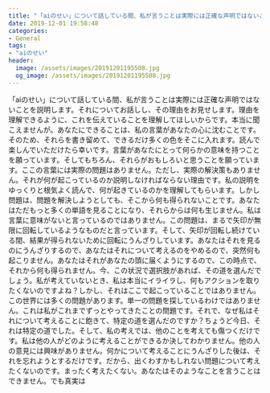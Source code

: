 ```yaml
---
title: "「aiのせい」について話している間、私が言うことは実際には正確な声明ではないことを説明します。"
date: 2019-12-01 19:58:48
categories:
- General
tags:
- "aiのせい"
header:
  image: /assets/images/20191201195508.jpg
  og_image: /assets/images/20191201195508.jpg
---
```


「aiのせい」について話している間、私が言うことは実際には正確な声明ではないことを説明します。それについてお話しし、その理由をお見せします。理由を理解できるように、これを伝えていることを理解してほしいからです。本当に聞こえませんが。あなたにできることは、私の言葉があなたの心に沈むことです。そのため、それらを書き留めて、できるだけ多くの色をそこに入れます。読んで楽しんでいただけたら幸いです。言葉があなたにとって何らかの意味を持つことを願っています。そしてもちろん、それらがおもしろいと思うことを願っています。ここの言葉には実際の問題はありません。ただし、実際の解決策もありません。それが何が起こっているのか説明しなければならない理由です。私の説明をゆっくりと根気よく読んで、何が起きているのかを理解してもらいます。しかし問題は、問題を解決しようとしても、そこから何も得られないことです。あなたはただもっと多くの単語を見ることになり、それらからは何も生じません。私は言葉に意味がないと言っているのではありません。この問題は、まるで矢印が無限に回転しているようなものだと言っています。そして、矢印が回転し続けている間、結果が得られないために回転にうんざりしています。あなたはそれを見るのにうんざりするので、あなたはそれについて考えるのをやめるので、突然何も起こりません。あなたはそれがあなたの頭に届くようにするので、この時点で、それから何も得られません。今、この状況で選択肢があれば、その道を選んだでしょう。私が考えていないとき、私は本当にイライラし、何もアクションを取りたくないのですよね？しかし、それはここで起こっていることではありません。この世界には多くの問題があります。単一の問題を探しているわけではありません。これは私がこれまでずっとやってきたことの問題です。それで、なぜ私はそれについて考えることに飽きて、特定の道を選んだのですか？ちょうど今日、それは特定の道でした。そして、私の考えでは、他のことを考えても傷つくだけです。私は他の人がどのように考えることができるか決してわかりません。他の人の意見には興味がありません。何かについて考えることにうんざりした後は、それを忘れようとするだけです。だから、出くわすかもしれない問題について考えたくないのです。まったく考えたくない。あなたはそのようなことを言うことはできません。でも真実は
